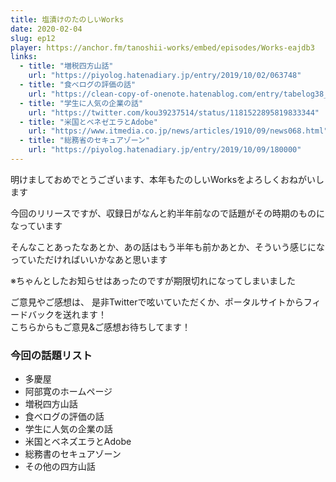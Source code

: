 ```yaml
---
title: 塩漬けのたのしいWorks
date: 2020-02-04
slug: ep12
player: https://anchor.fm/tanoshii-works/embed/episodes/Works-eajdb3
links:
  - title: "増税四方山話"
    url: "https://piyolog.hatenadiary.jp/entry/2019/10/02/063748"
  - title: "食べログの評価の話"
    url: "https://clean-copy-of-onenote.hatenablog.com/entry/tabelog38_problem"
  - title: "学生に人気の企業の話"
    url: "https://twitter.com/kou39237514/status/1181522895819833344"
  - title: "米国とベネゼエラとAdobe"
    url: "https://www.itmedia.co.jp/news/articles/1910/09/news068.html"
  - title: "総務省のセキュアゾーン"
    url: "https://piyolog.hatenadiary.jp/entry/2019/10/09/180000"
---
```


明けましておめでとうございます、本年もたのしいWorksをよろしくおねがいします  

今回のリリースですが、収録日がなんと約半年前なので話題がその時期のものになっています  

そんなことあったなあとか、あの話はもう半年も前かあとか、そういう感じになっていただければいいかなあと思います  

※ちゃんとしたお知らせはあったのですが期限切れになってしまいました

ご意見やご感想は、 是非Twitterで呟いていただくか、ポータルサイトからフィードバックを送れます！  
こちらからもご意見&ご感想お待ちしてます！  

### 今回の話題リスト
- 多慶屋
- 阿部寛のホームページ
- 増税四方山話
- 食べログの評価の話
- 学生に人気の企業の話
- 米国とベネズエラとAdobe
- 総務書のセキュアゾーン
- その他の四方山話